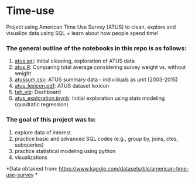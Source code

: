 # Time-use
Project using American Time Use Survey (ATUS) to clean, explore and visualize data using SQL + learn about how people spend time!


### The general outline of the notebooks in this repo is as follows:
1. [atus.sql](https://github.com/yyklee/Time-use/blob/main/atus.sql): Initial cleaning, exploration of ATUS data 
2. [atus.R](https://github.com/yyklee/Time-use/blob/main/atus.R): Comparing total average considering survey weight vs. without weight
3. [atussum.csv](https://github.com/yyklee/US-startups/blob/main/bds2019_st_sec.csv): ATUS summary data - individuals as unit (2003-2015)
4. [atus_lexicon.pdf](https://github.com/yyklee/Time-use/blob/main/atus_lexicon.pdf): ATUS dataset lexicon 
5. [tab_viz](https://public.tableau.com/app/profile/younkyung.lee/viz/AmericanTimeUseSurvey/atusexp1): Dashboard 
6. [atus_exploration.ipynb](https://github.com/yyklee/Time-use/blob/main/atus_exploration.ipynb): Initial exploration using stats modeling (quadratic regression) 

### The goal of this project was to:
1. explore data of interest 
2. practice basic and advanced SQL codes (e.g., group by, joins, ctes, subqueries)
3. practice statistical modeling using python
4. visualizations 

*Data obtained from: https://www.kaggle.com/datasets/bls/american-time-use-survey *
